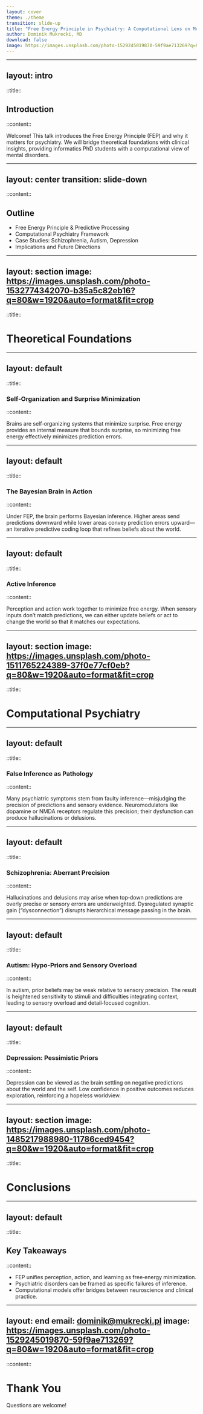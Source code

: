 ```yaml
---
layout: cover
theme: ./theme
transition: slide-up
title: "Free Energy Principle in Psychiatry: A Computational Lens on Mental Disorders"
author: Dominik Mukrecki, MD
download: false
image: https://images.unsplash.com/photo-1529245019870-59f9ae713269?q=80&w=1920&auto=format&fit=crop
---
```


---
layout: intro
---

::title::

## Introduction

::content::

Welcome! This talk introduces the Free Energy Principle (FEP) and why it matters for psychiatry. We will bridge theoretical foundations with clinical insights, providing informatics PhD students with a computational view of mental disorders.

---
layout: center
transition: slide-down
---

::content::

## Outline

- Free Energy Principle & Predictive Processing
- Computational Psychiatry Framework
- Case Studies: Schizophrenia, Autism, Depression
- Implications and Future Directions

---
layout: section
image: https://images.unsplash.com/photo-1532774342070-b35a5c82eb16?q=80&w=1920&auto=format&fit=crop
---

::title::

# Theoretical Foundations

---
layout: default
---

::title::

### Self‑Organization and Surprise Minimization

::content::

Brains are self‑organizing systems that minimize surprise. Free energy provides an internal measure that bounds surprise, so minimizing free energy effectively minimizes prediction errors.

---
layout: default
---

::title::

### The Bayesian Brain in Action

::content::

Under FEP, the brain performs Bayesian inference. Higher areas send predictions downward while lower areas convey prediction errors upward—an iterative predictive coding loop that refines beliefs about the world.

---
layout: default
---

::title::

### Active Inference

::content::

Perception and action work together to minimize free energy. When sensory inputs don’t match predictions, we can either update beliefs or act to change the world so that it matches our expectations.

---
layout: section
image: https://images.unsplash.com/photo-1511765224389-37f0e77cf0eb?q=80&w=1920&auto=format&fit=crop
---

::title::

# Computational Psychiatry

---
layout: default
---

::title::

### False Inference as Pathology

::content::

Many psychiatric symptoms stem from faulty inference—misjudging the precision of predictions and sensory evidence. Neuromodulators like dopamine or NMDA receptors regulate this precision; their dysfunction can produce hallucinations or delusions.

---
layout: default
---

::title::

### Schizophrenia: Aberrant Precision

::content::

Hallucinations and delusions may arise when top‑down predictions are overly precise or sensory errors are underweighted. Dysregulated synaptic gain (“dysconnection”) disrupts hierarchical message passing in the brain.

---
layout: default
---

::title::

### Autism: Hypo‑Priors and Sensory Overload

::content::

In autism, prior beliefs may be weak relative to sensory precision. The result is heightened sensitivity to stimuli and difficulties integrating context, leading to sensory overload and detail‑focused cognition.

---
layout: default
---

::title::

### Depression: Pessimistic Priors

::content::

Depression can be viewed as the brain settling on negative predictions about the world and the self. Low confidence in positive outcomes reduces exploration, reinforcing a hopeless worldview.

---
layout: section
image: https://images.unsplash.com/photo-1485217988980-11786ced9454?q=80&w=1920&auto=format&fit=crop
---

::title::

# Conclusions

---
layout: default
---

::title::

## Key Takeaways

::content::

- FEP unifies perception, action, and learning as free‑energy minimization.
- Psychiatric disorders can be framed as specific failures of inference.
- Computational models offer bridges between neuroscience and clinical practice.

---
layout: end
email: dominik@mukrecki.pl
image: https://images.unsplash.com/photo-1529245019870-59f9ae713269?q=80&w=1920&auto=format&fit=crop
---

::content::

# Thank You

Questions are welcome!

